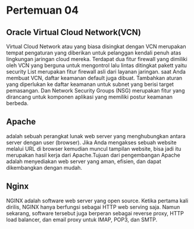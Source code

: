 # Pertemuan 04

## Oracle Virtual Cloud Network(VCN)
Virtual Cloud Network atau yang biasa disingkat dengan VCN merupakan tempat pengaturan yang diberikan untuk pelanggan kendali penuh atas lingkungan jaringan cloud mereka. Terdapat dua fitur firewall yang dimiliki oleh VCN yang berguna untuk mengontrol lalu lintas ditingkat pakett yaitu security List merupakan fitur firewall asli dari layanan jaringan. saat Anda membuat VCN, daftar keamanan default juga dibuat. Tambahkan aturan yang diperlukan ke daftar keamanan untuk subnet yang berisi target pemasangan. Dan Network Security Groups (NSG) merupakan fitur yang dirancang untuk komponen aplikasi yang memiliki postur keamanan berbeda. 

## Apache
adalah sebuah perangkat lunak web server yang menghubungkan antara server dengan user (browser). Jika Anda mengakses sebuah website melalui URL di browser kemudian muncul tampilan website, bisa jadi itu merupakan hasil kerja dari Apache.Tujuan dari pengembangan Apache adalah menyediakan web server yang aman, efisien, dan dapat dikembangkan dengan mudah.

## Nginx
NGINX adalah software web server yang open source. Ketika pertama kali dirilis, NGINX hanya berfungsi sebagai HTTP web serving saja. Namun sekarang, software tersebut juga berperan sebagai reverse proxy, HTTP load balancer, dan email proxy untuk IMAP, POP3, dan SMTP.
